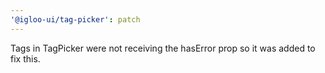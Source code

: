 ```yaml
---
'@igloo-ui/tag-picker': patch
---
```


Tags in TagPicker were not receiving the hasError prop so it was added to fix this.

